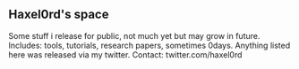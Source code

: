 ## Haxel0rd's space
Some stuff i release for public, not much yet but may grow in future.
Includes: tools, tutorials, research papers, sometimes 0days.
Anything listed here was released via my twitter.
Contact: twitter.com/haxel0rd
